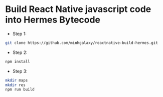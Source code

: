 # Build React Native javascript code into Hermes Bytecode

- Step 1:
```bash
git clone https://github.com/minhgalaxy/reactnative-build-hermes.git
```

- Step 2:
```bash
npm install
```

- Step 3:
```bash
mkdir maps
mkdir res
npm run build
```
